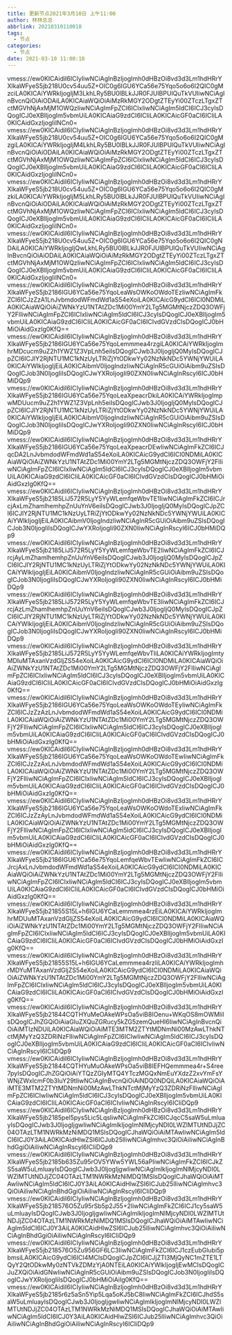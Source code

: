 ```yaml
---
title: 更新节点2021年3月10日 上午11:00
author: 林林总总
abbrlink: 20210310110018
tags:
  - 节点
categories:
  - 节点
date: 2021-03-10 11:00:18
---
```

vmess://ew0KICAidiI6ICIyIiwNCiAgInBzIjogImh0dHBzOi8vd3d3Lm1hdHRrYXlkaWFyeS5jb218U0cv54uu5Z+OIC0g6IGU6YCa56e75Yqo5o6o6I2QIC0gMzciLA0KICAiYWRkIjogIjM3LkhLRy5BU0lBLkJJR0FJUlBPUlQuTkVUIiwNCiAgInBvcnQiOiAiODAiLA0KICAiaWQiOiAiMzRkMGY2ODgtZTEyYi00ZTczLTgxZTctMGVhNjAxMjM1OWQzIiwNCiAgImFpZCI6ICIxIiwNCiAgIm5ldCI6ICJ3cyIsDQogICJ0eXBlIjogIm5vbmUiLA0KICAiaG9zdCI6ICIiLA0KICAicGF0aCI6ICIiLA0KICAidGxzIjogIiINCn0=
vmess://ew0KICAidiI6ICIyIiwNCiAgInBzIjogImh0dHBzOi8vd3d3Lm1hdHRrYXlkaWFyeS5jb218U0cv54uu5Z+OIC0g6IGU6YCa56e75Yqo5o6o6I2QIC0gMzgiLA0KICAiYWRkIjogIjM4LkhLRy5BU0lBLkJJR0FJUlBPUlQuTkVUIiwNCiAgInBvcnQiOiAiODAiLA0KICAiaWQiOiAiMzRkMGY2ODgtZTEyYi00ZTczLTgxZTctMGVhNjAxMjM1OWQzIiwNCiAgImFpZCI6ICIxIiwNCiAgIm5ldCI6ICJ3cyIsDQogICJ0eXBlIjogIm5vbmUiLA0KICAiaG9zdCI6ICIiLA0KICAicGF0aCI6ICIiLA0KICAidGxzIjogIiINCn0=
vmess://ew0KICAidiI6ICIyIiwNCiAgInBzIjogImh0dHBzOi8vd3d3Lm1hdHRrYXlkaWFyeS5jb218U0cv54uu5Z+OIC0g6IGU6YCa56e75Yqo5o6o6I2QIC0gMzkiLA0KICAiYWRkIjogIjM5LkhLRy5BU0lBLkJJR0FJUlBPUlQuTkVUIiwNCiAgInBvcnQiOiAiODAiLA0KICAiaWQiOiAiMzRkMGY2ODgtZTEyYi00ZTczLTgxZTctMGVhNjAxMjM1OWQzIiwNCiAgImFpZCI6ICIxIiwNCiAgIm5ldCI6ICJ3cyIsDQogICJ0eXBlIjogIm5vbmUiLA0KICAiaG9zdCI6ICIiLA0KICAicGF0aCI6ICIiLA0KICAidGxzIjogIiINCn0=
vmess://ew0KICAidiI6ICIyIiwNCiAgInBzIjogImh0dHBzOi8vd3d3Lm1hdHRrYXlkaWFyeS5jb218U0cv54uu5Z+OIC0g6IGU6YCa56e75Yqo5o6o6I2QIC0gNDAiLA0KICAiYWRkIjogIjQwLkhLRy5BU0lBLkJJR0FJUlBPUlQuTkVUIiwNCiAgInBvcnQiOiAiODAiLA0KICAiaWQiOiAiMzRkMGY2ODgtZTEyYi00ZTczLTgxZTctMGVhNjAxMjM1OWQzIiwNCiAgImFpZCI6ICIxIiwNCiAgIm5ldCI6ICJ3cyIsDQogICJ0eXBlIjogIm5vbmUiLA0KICAiaG9zdCI6ICIiLA0KICAicGF0aCI6ICIiLA0KICAidGxzIjogIiINCn0=
vmess://ew0KICAidiI6ICIyIiwNCiAgInBzIjogImh0dHBzOi8vd3d3Lm1hdHRrYXlkaWFyeS5jb2186IGU6YCa56e75YqoLeaWsOWKoOWdoTEzIiwNCiAgImFkZCI6ICJzZzA1LnJvbmdodWFmdWd1aS54eXoiLA0KICAicG9ydCI6ICI0NDMiLA0KICAiaWQiOiAiZWNkYzU1NTAtZDc1Mi00YmY2LTg5MGMtNjczZDQ3OWFjY2FlIiwNCiAgImFpZCI6ICIxIiwNCiAgIm5ldCI6ICJ3cyIsDQogICJ0eXBlIjogIm5vbmUiLA0KICAiaG9zdCI6ICIiLA0KICAicGF0aCI6ICIvdGVzdCIsDQogICJ0bHMiOiAidGxzIg0KfQ==
vmess://ew0KICAidiI6ICIyIiwNCiAgInBzIjogImh0dHBzOi8vd3d3Lm1hdHRrYXlkaWFyeS5jb2186IGU6YCa56e75YqoLemmmea4rzgiLA0KICAiYWRkIjogImhrMDcucm9uZ2h1YWZ1Z3VpLnh5eiIsDQogICJwb3J0IjogIjQ0MyIsDQogICJpZCI6ICJlY2RjNTU1MC1kNzUyLTRiZjYtODkwYy02NzNkNDc5YWNjYWUiLA0KICAiYWlkIjogIjEiLA0KICAibmV0IjogIndzIiwNCiAgInR5cGUiOiAibm9uZSIsDQogICJob3N0IjogIiIsDQogICJwYXRoIjogIi90ZXN0IiwNCiAgInRscyI6ICJ0bHMiDQp9
vmess://ew0KICAidiI6ICIyIiwNCiAgInBzIjogImh0dHBzOi8vd3d3Lm1hdHRrYXlkaWFyeS5jb2186IGU6YCa56e75YqoLeaXpeacrDkiLA0KICAiYWRkIjogImpwMDUucm9uZ2h1YWZ1Z3VpLnh5eiIsDQogICJwb3J0IjogIjQ0MyIsDQogICJpZCI6ICJlY2RjNTU1MC1kNzUyLTRiZjYtODkwYy02NzNkNDc5YWNjYWUiLA0KICAiYWlkIjogIjEiLA0KICAibmV0IjogIndzIiwNCiAgInR5cGUiOiAibm9uZSIsDQogICJob3N0IjogIiIsDQogICJwYXRoIjogIi90ZXN0IiwNCiAgInRscyI6ICJ0bHMiDQp9
vmess://ew0KICAidiI6ICIyIiwNCiAgInBzIjogImh0dHBzOi8vd3d3Lm1hdHRrYXlkaWFyeS5jb2186IGU6YCa56e75YqoLeaXpeacrDEwIiwNCiAgImFkZCI6ICJqcDA2LnJvbmdodWFmdWd1aS54eXoiLA0KICAicG9ydCI6ICI0NDMiLA0KICAiaWQiOiAiZWNkYzU1NTAtZDc1Mi00YmY2LTg5MGMtNjczZDQ3OWFjY2FlIiwNCiAgImFpZCI6ICIxIiwNCiAgIm5ldCI6ICJ3cyIsDQogICJ0eXBlIjogIm5vbmUiLA0KICAiaG9zdCI6ICIiLA0KICAicGF0aCI6ICIvdGVzdCIsDQogICJ0bHMiOiAidGxzIg0KfQ==
vmess://ew0KICAidiI6ICIyIiwNCiAgInBzIjogImh0dHBzOi8vd3d3Lm1hdHRrYXlkaWFyeS5jb2185LiJ572R5LyY5YyWLemfqeWbvTE1IiwNCiAgImFkZCI6ICJrcjAxLmZhamlhemhpZnUuYnV6eiIsDQogICJwb3J0IjogIjQ0MyIsDQogICJpZCI6ICJlY2RjNTU1MC1kNzUyLTRiZjYtODkwYy02NzNkNDc5YWNjYWUiLA0KICAiYWlkIjogIjEiLA0KICAibmV0IjogIndzIiwNCiAgInR5cGUiOiAibm9uZSIsDQogICJob3N0IjogIiIsDQogICJwYXRoIjogIi90ZXN0IiwNCiAgInRscyI6ICJ0bHMiDQp9
vmess://ew0KICAidiI6ICIyIiwNCiAgInBzIjogImh0dHBzOi8vd3d3Lm1hdHRrYXlkaWFyeS5jb2185LiJ572R5LyY5YyWLemfqeWbvTE2IiwNCiAgImFkZCI6ICJrcjAyLmZhamlhemhpZnUuYnV6eiIsDQogICJwb3J0IjogIjQ0MyIsDQogICJpZCI6ICJlY2RjNTU1MC1kNzUyLTRiZjYtODkwYy02NzNkNDc5YWNjYWUiLA0KICAiYWlkIjogIjEiLA0KICAibmV0IjogIndzIiwNCiAgInR5cGUiOiAibm9uZSIsDQogICJob3N0IjogIiIsDQogICJwYXRoIjogIi90ZXN0IiwNCiAgInRscyI6ICJ0bHMiDQp9
vmess://ew0KICAidiI6ICIyIiwNCiAgInBzIjogImh0dHBzOi8vd3d3Lm1hdHRrYXlkaWFyeS5jb2185LiJ572R5LyY5YyWLemfqeWbvTE3IiwNCiAgImFkZCI6ICJrcjAzLmZhamlhemhpZnUuYnV6eiIsDQogICJwb3J0IjogIjQ0MyIsDQogICJpZCI6ICJlY2RjNTU1MC1kNzUyLTRiZjYtODkwYy02NzNkNDc5YWNjYWUiLA0KICAiYWlkIjogIjEiLA0KICAibmV0IjogIndzIiwNCiAgInR5cGUiOiAibm9uZSIsDQogICJob3N0IjogIiIsDQogICJwYXRoIjogIi90ZXN0IiwNCiAgInRscyI6ICJ0bHMiDQp9
vmess://ew0KICAidiI6ICIyIiwNCiAgInBzIjogImh0dHBzOi8vd3d3Lm1hdHRrYXlkaWFyeS5jb2185LiJ572R5LyY5YyWLemfqeWbvTIiLA0KICAiYWRkIjogImtyMDIuMTAxanVzdGljZS54eXoiLA0KICAicG9ydCI6ICI0NDMiLA0KICAiaWQiOiAiZWNkYzU1NTAtZDc1Mi00YmY2LTg5MGMtNjczZDQ3OWFjY2FlIiwNCiAgImFpZCI6ICIxIiwNCiAgIm5ldCI6ICJ3cyIsDQogICJ0eXBlIjogIm5vbmUiLA0KICAiaG9zdCI6ICIiLA0KICAicGF0aCI6ICIvdGVzdCIsDQogICJ0bHMiOiAidGxzIg0KfQ==
vmess://ew0KICAidiI6ICIyIiwNCiAgInBzIjogImh0dHBzOi8vd3d3Lm1hdHRrYXlkaWFyeS5jb2186IGU6YCa56e75YqoLeaWsOWKoOWdoTEyIiwNCiAgImFkZCI6ICJzZzAzLnJvbmdodWFmdWd1aS54eXoiLA0KICAicG9ydCI6ICI0NDMiLA0KICAiaWQiOiAiZWNkYzU1NTAtZDc1Mi00YmY2LTg5MGMtNjczZDQ3OWFjY2FlIiwNCiAgImFpZCI6ICIxIiwNCiAgIm5ldCI6ICJ3cyIsDQogICJ0eXBlIjogIm5vbmUiLA0KICAiaG9zdCI6ICIiLA0KICAicGF0aCI6ICIvdGVzdCIsDQogICJ0bHMiOiAidGxzIg0KfQ==
vmess://ew0KICAidiI6ICIyIiwNCiAgInBzIjogImh0dHBzOi8vd3d3Lm1hdHRrYXlkaWFyeS5jb2186IGU6YCa56e75YqoLeaWsOWKoOWdoTEwIiwNCiAgImFkZCI6ICJzZzAxLnJvbmdodWFmdWd1aS54eXoiLA0KICAicG9ydCI6ICI0NDMiLA0KICAiaWQiOiAiZWNkYzU1NTAtZDc1Mi00YmY2LTg5MGMtNjczZDQ3OWFjY2FlIiwNCiAgImFpZCI6ICIxIiwNCiAgIm5ldCI6ICJ3cyIsDQogICJ0eXBlIjogIm5vbmUiLA0KICAiaG9zdCI6ICIiLA0KICAicGF0aCI6ICIvdGVzdCIsDQogICJ0bHMiOiAidGxzIg0KfQ==
vmess://ew0KICAidiI6ICIyIiwNCiAgInBzIjogImh0dHBzOi8vd3d3Lm1hdHRrYXlkaWFyeS5jb2186IGU6YCa56e75YqoLeaWsOWKoOWdoTExIiwNCiAgImFkZCI6ICJzZzAyLnJvbmdodWFmdWd1aS54eXoiLA0KICAicG9ydCI6ICI0NDMiLA0KICAiaWQiOiAiZWNkYzU1NTAtZDc1Mi00YmY2LTg5MGMtNjczZDQ3OWFjY2FlIiwNCiAgImFpZCI6ICIxIiwNCiAgIm5ldCI6ICJ3cyIsDQogICJ0eXBlIjogIm5vbmUiLA0KICAiaG9zdCI6ICIiLA0KICAicGF0aCI6ICIvdGVzdCIsDQogICJ0bHMiOiAidGxzIg0KfQ==
vmess://ew0KICAidiI6ICIyIiwNCiAgInBzIjogImh0dHBzOi8vd3d3Lm1hdHRrYXlkaWFyeS5jb2186IGU6YCa56e75YqoLemfqeWbvTEwIiwNCiAgImFkZCI6ICJrcjAxLnJvbmdodWFmdWd1aS54eXoiLA0KICAicG9ydCI6ICI0NDMiLA0KICAiaWQiOiAiZWNkYzU1NTAtZDc1Mi00YmY2LTg5MGMtNjczZDQ3OWFjY2FlIiwNCiAgImFpZCI6ICIxIiwNCiAgIm5ldCI6ICJ3cyIsDQogICJ0eXBlIjogIm5vbmUiLA0KICAiaG9zdCI6ICIiLA0KICAicGF0aCI6ICIvdGVzdCIsDQogICJ0bHMiOiAidGxzIg0KfQ==
vmess://ew0KICAidiI6ICIyIiwNCiAgInBzIjogImh0dHBzOi8vd3d3Lm1hdHRrYXlkaWFyeS5jb21855S15L+h6IGU6YCaLemmmea4rzEiLA0KICAiYWRkIjogImhrMDUuMTAxanVzdGljZS54eXoiLA0KICAicG9ydCI6ICI0NDMiLA0KICAiaWQiOiAiZWNkYzU1NTAtZDc1Mi00YmY2LTg5MGMtNjczZDQ3OWFjY2FlIiwNCiAgImFpZCI6ICIxIiwNCiAgIm5ldCI6ICJ3cyIsDQogICJ0eXBlIjogIm5vbmUiLA0KICAiaG9zdCI6ICIiLA0KICAicGF0aCI6ICIvdGVzdCIsDQogICJ0bHMiOiAidGxzIg0KfQ==
vmess://ew0KICAidiI6ICIyIiwNCiAgInBzIjogImh0dHBzOi8vd3d3Lm1hdHRrYXlkaWFyeS5jb21855S15L+h6IGU6YCaLemmmea4rzIiLA0KICAiYWRkIjogImhrMDYuMTAxanVzdGljZS54eXoiLA0KICAicG9ydCI6ICI0NDMiLA0KICAiaWQiOiAiZWNkYzU1NTAtZDc1Mi00YmY2LTg5MGMtNjczZDQ3OWFjY2FlIiwNCiAgImFpZCI6ICIxIiwNCiAgIm5ldCI6ICJ3cyIsDQogICJ0eXBlIjogIm5vbmUiLA0KICAiaG9zdCI6ICIiLA0KICAicGF0aCI6ICIvdGVzdCIsDQogICJ0bHMiOiAidGxzIg0KfQ==
vmess://ew0KICAidiI6ICIyIiwNCiAgInBzIjogImh0dHBzOi8vd3d3Lm1hdHRrYXlkaWFyeS5jb21844CQTHYuMeOAkeWPsOa5viB8IOenu+WKqOS8mOWMliIsDQogICJhZGQiOiAiaGluZXQuZGRucy5kZG5zemQueHl6IiwNCiAgInBvcnQiOiAiMTIzNDUiLA0KICAiaWQiOiAiMTE3MTM2ZTYtMDNmNi00MzAwLThkNTctMjMyYzQ3ZDRiNzFlIiwNCiAgImFpZCI6ICIwIiwNCiAgIm5ldCI6ICJ3cyIsDQogICJ0eXBlIjogIm5vbmUiLA0KICAiaG9zdCI6ICIiLA0KICAicGF0aCI6ICIvIiwNCiAgInRscyI6ICIiDQp9
vmess://ew0KICAidiI6ICIyIiwNCiAgInBzIjogImh0dHBzOi8vd3d3Lm1hdHRrYXlkaWFyeS5jb21844CQTHYuMuOAkeWPsOa5viB8IEFHQemmmea4r+S4ree7pyIsDQogICJhZGQiOiAiYTQzZGIyMTQ4YTczMGQxNmEuYXdzZ2xvYmFsYWNjZWxlcmF0b3IuY29tIiwNCiAgInBvcnQiOiAiNDQ0NDQiLA0KICAiaWQiOiAiMTE3MTM2ZTYtMDNmNi00MzAwLThkNTctMjMyYzQ3ZDRiNzFlIiwNCiAgImFpZCI6ICIwIiwNCiAgIm5ldCI6ICJ3cyIsDQogICJ0eXBlIjogIm5vbmUiLA0KICAiaG9zdCI6ICIiLA0KICAicGF0aCI6ICIvIiwNCiAgInRscyI6ICIiDQp9
vmess://ew0KICAidiI6ICIyIiwNCiAgInBzIjogImh0dHBzOi8vd3d3Lm1hdHRrYXlkaWFyeS5jb2185pel5pys5Lic5LqsIiwNCiAgImFkZCI6ICJqcC5saW5uLmluayIsDQogICJwb3J0IjogIjgwIiwNCiAgImlkIjogImNlMjcyNDI0LWZlMTUtNDJjZC04OTAzLTM1NWRkMzNiMDQ1MSIsDQogICJhaWQiOiAiMTAwIiwNCiAgIm5ldCI6ICJ0Y3AiLA0KICAidHlwZSI6ICJub25lIiwNCiAgImhvc3QiOiAiIiwNCiAgInBhdGgiOiAiIiwNCiAgInRscyI6ICIiDQp9
vmess://ew0KICAidiI6ICIyIiwNCiAgInBzIjogImh0dHBzOi8vd3d3Lm1hdHRrYXlkaWFyeS5jb2185b635Zu95rOV5YWw5YWL56aPIiwNCiAgImFkZCI6ICJkZS5saW5uLmluayIsDQogICJwb3J0IjogIjgwIiwNCiAgImlkIjogImNlMjcyNDI0LWZlMTUtNDJjZC04OTAzLTM1NWRkMzNiMDQ1MSIsDQogICJhaWQiOiAiMTAwIiwNCiAgIm5ldCI6ICJ0Y3AiLA0KICAidHlwZSI6ICJub25lIiwNCiAgImhvc3QiOiAiIiwNCiAgInBhdGgiOiAiIiwNCiAgInRscyI6ICIiDQp9
vmess://ew0KICAidiI6ICIyIiwNCiAgInBzIjogImh0dHBzOi8vd3d3Lm1hdHRrYXlkaWFyeS5jb218576O5Zu95rSb5p2J55+2IiwNCiAgImFkZCI6ICJ1cy5saW5uLmluayIsDQogICJwb3J0IjogIjgwIiwNCiAgImlkIjogImNlMjcyNDI0LWZlMTUtNDJjZC04OTAzLTM1NWRkMzNiMDQ1MSIsDQogICJhaWQiOiAiMTAwIiwNCiAgIm5ldCI6ICJ0Y3AiLA0KICAidHlwZSI6ICJub25lIiwNCiAgImhvc3QiOiAiIiwNCiAgInBhdGgiOiAiIiwNCiAgInRscyI6ICIiDQp9
vmess://ew0KICAidiI6ICIyIiwNCiAgInBzIjogImh0dHBzOi8vd3d3Lm1hdHRrYXlkaWFyeS5jb218576O5Zu956GF6LC3IiwNCiAgImFkZCI6ICJ1czEubGlubi5pbmsiLA0KICAicG9ydCI6ICI4MCIsDQogICJpZCI6ICJjZTI3MjQyNC1mZTE1LTQyY2QtODkwMy0zNTVkZDMzYjA0NTEiLA0KICAiYWlkIjogIjEwMCIsDQogICJuZXQiOiAidGNwIiwNCiAgInR5cGUiOiAibm9uZSIsDQogICJob3N0IjogIiIsDQogICJwYXRoIjogIiIsDQogICJ0bHMiOiAiIg0KfQ==
vmess://ew0KICAidiI6ICIyIiwNCiAgInBzIjogImh0dHBzOi8vd3d3Lm1hdHRrYXlkaWFyeS5jb2185r6z5aSn5Yip5Lqa5oKJ5bC8IiwNCiAgImFkZCI6ICJhdS5saW5uLmluayIsDQogICJwb3J0IjogIjgwIiwNCiAgImlkIjogImNlMjcyNDI0LWZlMTUtNDJjZC04OTAzLTM1NWRkMzNiMDQ1MSIsDQogICJhaWQiOiAiMTAwIiwNCiAgIm5ldCI6ICJ0Y3AiLA0KICAidHlwZSI6ICJub25lIiwNCiAgImhvc3QiOiAiIiwNCiAgInBhdGgiOiAiIiwNCiAgInRscyI6ICIiDQp9